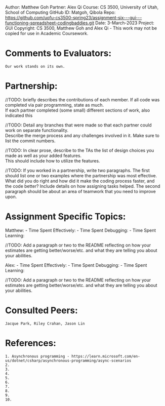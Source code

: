 ﻿Author:     Matthew Goh
Partner:    Alex Qi
Course:     CS 3500, University of Utah, School of Computing
GitHub ID:  Matgoh, Qibola
Repo:       https://github.com/uofu-cs3500-spring23/assignment-six---gui---functioning-spreadsheet-codingbaddies.git
Date:       3-March-2023 
Project:    GUI
Copyright:  CS 3500, Matthew Goh and Alex Qi - This work may not be copied for use in Academic Coursework.

# Comments to Evaluators:
	Our work stands on its own.

# Partnership:

//TODO: briefly describes the contributions of each member.  If all code was completed via pair programming, state as much.  
		If each partner completed (some small) different sections of work, also indicated this	

//TODO: Detail any branches that were made so that each partner could work on separate functionality.  
		Describe the merge process and any challenges involved in it.  Make sure to list the commit numbers. 

//TODO: In clear prose, describe to the TAs the list of design choices you made as well as your added features.  
		This should include how to utilize the features.
		
//TODO: If you worked in a partnership, write two paragraphs.  The first should list one or two examples where 
		the partnership was most effective.  What did you do right and how did it make the coding process faster, 
		and the code better? Include details on how assigning tasks helped. 
		The second paragraph should be about an area of teamwork that you need to improve upon.

# Assignment Specific Topics:

Matthew:
	- Time Spent Effectively:
	- Time Spent Debugging:
	- Time Spent Learning:

//TODO: Add a paragraph or two to the README reflecting on how your estimates are getting better/worse/etc. 
and what they are telling you about your abilities.

Alex:
	- Time Spent Effectively:
	- Time Spent Debugging:
	- Time Spent Learning:

//TODO: Add a paragraph or two to the README reflecting on how your estimates are getting better/worse/etc. 
and what they are telling you about your abilities.

# Consulted Peers:

	Jacque Park, Riley Crahan, Jason Lin

# References:

	1. Asynchronous programming - https://learn.microsoft.com/en-us/dotnet/csharp/asynchronous-programming/async-scenarios
	2.
	3.
	4.
	5.
	6.
	7.
	8.
	9.
	10.



